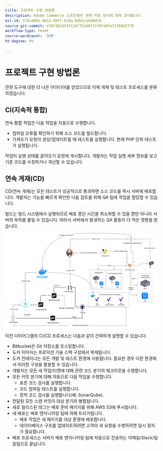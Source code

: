 ```yaml
---
title: 프로젝트 구현 방법론
description: Adobe Commerce 소프트웨어 게재 작동 방식에 대해 알아봅니다.
exl-id: 579cd083-8b12-49ff-bc8a-8db1ca588d74
source-git-commit: e76f101df47116f7b246f21f0fe0fa72769d2776
workflow-type: tm+mt
source-wordcount: '339'
ht-degree: 0%

---
```


# 프로젝트 구현 방법론

관련 도구에 대한 더 나은 아이디어를 얻었으므로 이제 게재 및 테스트 프로세스를 분류하겠습니다.

## CI(지속적 통합)

연속 통합 작업은 다음 작업을 자동으로 수행합니다.

- 컴파일 오류를 확인하기 위해 소스 코드를 빌드합니다.
- 가져오기 요청이 생성/업데이트될 때 테스트를 실행합니다. 현재 PHP 단위 테스트가 실행됩니다.

작업이 실행 상태를 끌어오기 요청에 게시합니다. 개발자는 작업 실행 세부 정보를 보고 기존 코드를 수정하거나 개선할 수 있습니다.

## 연속 게재(CD)

CD(연속 게재)는 모든 테스트가 성공적으로 통과하면 소스 코드를 즉시 서버에 배포합니다. 개발자는 기능을 빠르게 확인한 다음 검토를 위해 QA 팀에 작업을 할당할 수 있습니다.

빌드는 빌드 시스템에서 실행되므로 배포 중단 시간을 최소화할 수 있을 뿐만 아니라 서버의 부하를 줄일 수 있습니다. 따라서 서버에서 발생하는 QA 활동이 더 적은 영향을 받습니다.

![연속 게재 인포그래픽](../../assets/playbooks/cicd.svg)

이전 다이어그램의 CI/CD 프로세스는 다음과 같이 간략하게 설명할 수 있습니다.

- Bitbucket은 Git 저장소를 호스팅합니다.
- 도커 이미지는 프로덕션 기술 스택 구성에서 복제됩니다.
- 도커 컨테이너는 모든 개발 및 테스트 환경에 사용됩니다. 필요한 경우 다른 환경에서 이러한 구성을 활용할 수 있습니다.
- 개발자는 모든 새 작업/티켓에 대해 관련 코드 분기의 체크아웃을 수행합니다.
- 모든 커밋 분기에 대해 자동으로 다음 작업을 수행합니다.
   - 표준 코드 검사를 실행합니다.
   - 코드 컴파일 테스트를 실행합니다.
   - 정적 코드 검사를 실행합니다(예: SonarQube).
- 전달된 모든 스캔 커밋이 대상 분기와 병합됩니다.
- 새로 릴리스된 태그는 배포 준비 패키지를 위해 AWS S3에 푸시됩니다.
- 새 배포는 배포 엔지니어링 팀에 의해 트리거됩니다.
   - 배포 작업은 새 패키지를 대상 환경에 배포합니다.
   - 데이터베이스 구조를 업데이트하려면 고객의 새 요청을 수행하려면 일시 정지가 필요합니다.
- 배포 프로세스는 서버가 배포 엔지니어링 팀에 자동으로 전송하는 이메일/Slack/팀 알림으로 끝납니다.
